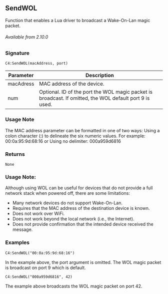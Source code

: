 ## SendWOL

Function that enables a Lua driver to broadcast a Wake-On-Lan magic packet. 

###### Available from 2.10.0

### Signature

`C4:SendWOL(macAddress, port) `


| Parameter | Description |
| --- | --- |
| macAdress | MAC address of the device. |
| num | Optional. ID of the port the WOL magic packet is broadcast. If omitted, the WOL default port 9 is used. |

### Usage Note

The MAC address parameter can be formatted in one of two ways: 
Using a colon character (:) to delineate the six numeric values. For example: 00:0a:95:9d:68:16 
or
Using no delimiter: 000a959d6816


### Returns

`None`


### Usage Note:

Although using WOL can be useful for devices that do not provide a full network stack when powered off, there are some limitations:
- Many network devices do not support Wake-On-Lan.
- Requires that the MAC address of the destination device is known.
- Does not work over WiFi.
- Does not work beyond the local network (i.e., the Internet).
- Does not provide confirmation that the intended device received the message.


### Examples

`C4:SendWOL("00:0a:95:9d:68:16")`

In the example above, the port argument is omitted. The WOL magic packet is broadcast on port 9 which is default.

`C4:SendWOL("000a959d6816", 42)`

The example above broadcasts the WOL magic packet on port 42.
